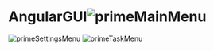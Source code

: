 # AngularGUI![primeMainMenu](https://github.com/Lipson2137/AngularGUI/assets/95711207/bf8a387e-bdd7-4867-a215-08608b5f97ac)
![primeSettingsMenu](https://github.com/Lipson2137/AngularGUI/assets/95711207/fc43cb60-f3b1-41a6-9d34-e3efb10e7bd2)
![primeTaskMenu](https://github.com/Lipson2137/AngularGUI/assets/95711207/268baa0e-890e-4b54-8a58-e84468df4928)
